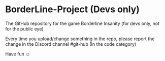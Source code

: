 # BorderLine-Project (Devs only)
The GitHub repository for the game Borderline Insanity (for devs only, not for the public eye)

Every time you upload/change something in the repo, please report the change in the Discord channel #git-hub (In the code category)

Have fun ☺
